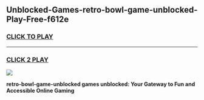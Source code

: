 
## Unblocked-Games-retro-bowl-game-unblocked-Play-Free-f612e
<h3>
<a href="https://premium76.site?title=retro-bowl-game-unblocked&ref=24M">CLICK TO PLAY</a></h3>
<hr>

<h3>
<a href="https://premium76.site?title=retro-bowl-game-unblocked&ref=24M">CLICK 2 PLAY</a>
  
</h3>

<a href="https://premium76.site?title=retro-bowl-game-unblocked&ref=24M"><img src="https://clearcache.store/games.png"></a>


**retro-bowl-game-unblocked games unblocked: Your Gateway to Fun and Accessible Online Gaming**
